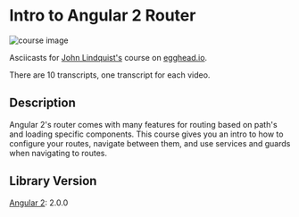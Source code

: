 # Intro to Angular 2 Router

![course image](https://d2eip9sf3oo6c2.cloudfront.net/series/covers/000/000/063/full/EGH_A2_Router-cover.png?1473527151)

Asciicasts for [John Lindquist's](https://github.com/johnlindquist) course on [egghead.io](https://egghead.io/courses/intro-to-angular-2-router).

There are 10 transcripts, one transcript for each video.

## Description
Angular 2's router comes with many features for routing based on path's and loading specific components. This course gives you an intro to how to configure your routes, navigate between them, and use services and guards when navigating to routes.
## Library Version
[Angular 2](https://github.com/angular/angular/blob/master/CHANGELOG.md): 2.0.0
